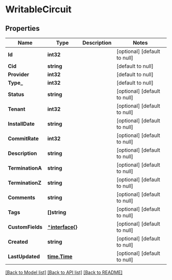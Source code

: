 # WritableCircuit

## Properties
Name | Type | Description | Notes
------------ | ------------- | ------------- | -------------
**Id** | **int32** |  | [optional] [default to null]
**Cid** | **string** |  | [default to null]
**Provider** | **int32** |  | [default to null]
**Type_** | **int32** |  | [default to null]
**Status** | **string** |  | [optional] [default to null]
**Tenant** | **int32** |  | [optional] [default to null]
**InstallDate** | **string** |  | [optional] [default to null]
**CommitRate** | **int32** |  | [optional] [default to null]
**Description** | **string** |  | [optional] [default to null]
**TerminationA** | **string** |  | [optional] [default to null]
**TerminationZ** | **string** |  | [optional] [default to null]
**Comments** | **string** |  | [optional] [default to null]
**Tags** | **[]string** |  | [optional] [default to null]
**CustomFields** | [***interface{}**](interface{}.md) |  | [optional] [default to null]
**Created** | **string** |  | [optional] [default to null]
**LastUpdated** | [**time.Time**](time.Time.md) |  | [optional] [default to null]

[[Back to Model list]](../README.md#documentation-for-models) [[Back to API list]](../README.md#documentation-for-api-endpoints) [[Back to README]](../README.md)


